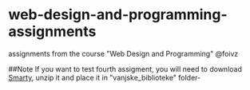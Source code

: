 # web-design-and-programming-assignments
assignments from the course "Web Design and Programming" @foivz


##Note
If you want to test fourth assigment, you will need to download [Smarty](https://fossies.org/linux/www/smarty-3.1.39.tar.gz/), unzip it and place it in "vanjske_biblioteke" folder-
